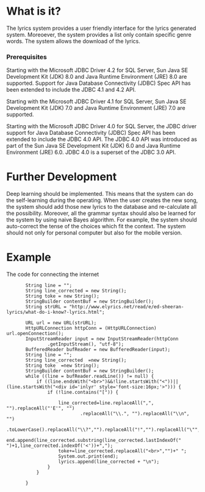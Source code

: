 # What is it?
The lyrics system provides a user friendly interface for the lyrics generated system. Moreoever, the system provides a list only contain specific genre words. The system allows the download of the lyrics.

### Prerequisites
Starting with the Microsoft JDBC Driver 4.2 for SQL Server, Sun Java SE Development Kit (JDK) 8.0 and Java Runtime Environment (JRE) 8.0 are supported. Support for Java Database Connectivity (JDBC) Spec API has been extended to include the JDBC 4.1 and 4.2 API.

Starting with the Microsoft JDBC Driver 4.1 for SQL Server, Sun Java SE Development Kit (JDK) 7.0 and Java Runtime Environment (JRE) 7.0 are supported.

Starting with the Microsoft JDBC Driver 4.0 for SQL Server, the JDBC driver support for Java Database Connectivity (JDBC) Spec API has been extended to include the JDBC 4.0 API. The JDBC 4.0 API was introduced as part of the Sun Java SE Development Kit (JDK) 6.0 and Java Runtime Environment (JRE) 6.0. JDBC 4.0 is a superset of the JDBC 3.0 API.

# Further Development
Deep learning should be implemented. This means that the system can do the self-learning during the operating. When the user creates the new song, the system should add those new lyrics to the database and re-calculate all the possibility. Moreover, all the grammar syntax should also be learned for the system by using naive Bayes algorithm. For example, the system should auto-correct the tense of the choices which fit the context. The system should not only for personal computer but also for the mobile version.

# Example
The code for connecting the internet
```
       String line = "";
       String line_corrected = new String();
       String toke = new String();
       StringBuilder contentBuf = new StringBuilder();
       String strURL = "http://www.elyrics.net/read/e/ed-sheeran-lyrics/what-do-i-know?-lyrics.html";

       URL url = new URL(strURL);
       HttpURLConnection httpConn = (HttpURLConnection) url.openConnection();
       InputStreamReader input = new InputStreamReader(httpConn
               .getInputStream(), "utf-8");
       BufferedReader bufReader = new BufferedReader(input);
       String line = "";
       String line_corrected  =new String();
       String toke  =new String();
       StringBuilder contentBuf = new StringBuilder();
       while ((line = bufReader.readLine()) != null) {
           if ((line.endsWith("<br>")&&!line.startsWith("<"))||(line.startsWith("<div id='inlyr' style='font-size:16px;'>"))) {
               if (!line.contains("[")) {

                   line_corrected=line.replaceAll(",", "").replaceAll("'E'", "")
                           .replaceAll("\\.", "").replaceAll("\\n", "")
                           .toLowerCase().replaceAll("\\?","").replaceAll("!","").replaceAll("\"","");
                   end.append(line_corrected.substring(line_corrected.lastIndexOf(" ")+1,line_corrected.indexOf('<'))+",");
                   toke+=line_corrected.replaceAll("<br>","")+" ";
                   System.out.print(end);
                   lyrics.append(line_corrected + "\n");
               }
           }

       }
```
